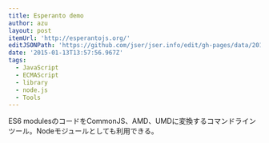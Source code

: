 ```yaml
---
title: Esperanto demo
author: azu
layout: post
itemUrl: 'http://esperantojs.org/'
editJSONPath: 'https://github.com/jser/jser.info/edit/gh-pages/data/2015/01/index.json'
date: '2015-01-13T13:57:56.967Z'
tags:
  - JavaScript
  - ECMAScript
  - library
  - node.js
  - Tools
---
```

ES6 modulesのコードをCommonJS、AMD、UMDに変換するコマンドラインツール。Nodeモジュールとしても利用できる。
